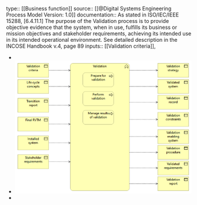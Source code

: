 type:: [[Business function]]
source:: [[@Digital Systems Engineering Process Model Version: 1.0]]
documentation:: As stated in ISO/IEC/IEEE 15288, [6.4.11.1] The purpose of the Validation process is to provide objective evidence that the system, when in use, fulfills its business or mission objectives and stakeholder requirements, achieving its intended use in its intended operational environment.  See detailed description in the INCOSE Handbook v.4, page 89
inputs:: [[Validation criteria]],

-
- ![image.png](../assets/image_1689408740459_0.png)
-